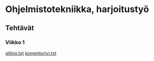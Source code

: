 # Ohjelmistotekniikka, harjoitustyö
## Tehtävät
### Viikko 1
[gitlog.txt](https://github.com/vkohj/ot-harjoitustyo/blob/main/laskarit/viikko1/gitlog.txt)
[komentorivi.txt](https://github.com/vkohj/ot-harjoitustyo/blob/main/laskarit/viikko1/komentorivi.txt)
